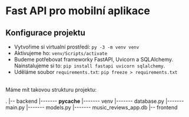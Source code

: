 # Fast API pro mobilní aplikace
## Konfigurace projektu
*  Vytvořime si virtualní prostředí: `py -3 -m venv venv`
*   Aktivujeme ho: `venv/Scripts/activate`
*   Budeme potřebovat frameworky FastAPI, Uvicorn a SQLAlchemy. Nainstalujeme si to: `pip install fastapi uvicorn sqlalchemy`.
*   Uděláme soubor `requirements.txt`: `pip freeze > requirements.txt`
<br>
Máme mít takovou strukturu projektu:

.
|-- backend
       |------- __pycache__
       |------- venv
       |------- database.py
       |------- main.py
       |------- models.py
       |------- music_reviews_app.db
|-- frontend
